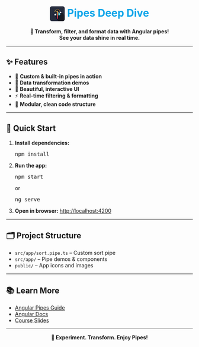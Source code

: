 <h1 align="center"><img src="public/temp-icon.png" width="40" style="vertical-align:middle;"/> <span style="color:#0EA5E9">Pipes Deep Dive</span></h1>

<p align="center">
  <b>🧪 Transform, filter, and format data with Angular pipes!<br>See your data shine in real time.</b>
</p>

---

## ✨ Features

- 🧪 <b>Custom & built-in pipes in action</b>
- 🔢 <b>Data transformation demos</b>
- 🎨 <b>Beautiful, interactive UI</b>
- ⚡ <b>Real-time filtering & formatting</b>
- 🧩 <b>Modular, clean code structure</b>

---

## 🚀 Quick Start

1. <b>Install dependencies:</b>
   <pre>npm install</pre>
2. <b>Run the app:</b>
   <pre>npm start</pre>
   or
   <pre>ng serve</pre>
3. <b>Open in browser:</b>
   <a href="http://localhost:4200">http://localhost:4200</a>

---

## 🗂️ Project Structure

- <code>src/app/sort.pipe.ts</code> – Custom sort pipe
- <code>src/app/</code> – Pipe demos & components
- <code>public/</code> – App icons and images

---

## 📚 Learn More

- [Angular Pipes Guide](https://angular.io/guide/pipes)
- [Angular Docs](https://angular.io/)
- [Course Slides](../other-resources/angular-course-slides.pdf)

---

<p align="center">
  <b>🧪 Experiment. Transform. Enjoy Pipes!</b>
</p>
